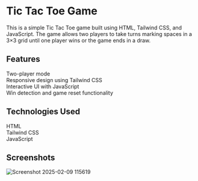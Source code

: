 # Tic Tac Toe Game

This is a simple Tic Tac Toe game built using HTML, Tailwind CSS, and JavaScript. The game allows two players to take turns marking spaces in a 3×3 grid until one player wins or the game ends in a draw.

## Features

Two-player mode <br/>
Responsive design using Tailwind CSS<br/>
Interactive UI with JavaScript<br/>
Win detection and game reset functionality<br/>

## Technologies Used

HTML<br/>
Tailwind CSS<br/>
JavaScript<br/>

## Screenshots

![Screenshot 2025-02-09 115619](https://github.com/user-attachments/assets/18fd73d2-4812-4d9f-b0f0-f3f15850eea3)
